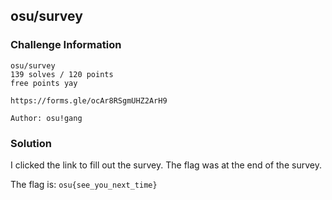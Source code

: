 ## **osu/survey**

### **Challenge Information**

```
osu/survey
139 solves / 120 points
free points yay

https://forms.gle/ocAr8RSgmUHZ2ArH9

Author: osu!gang
```

### **Solution**

I clicked the link to fill out the survey. The flag was at the end of the survey.

The flag is: `osu{see_you_next_time}`